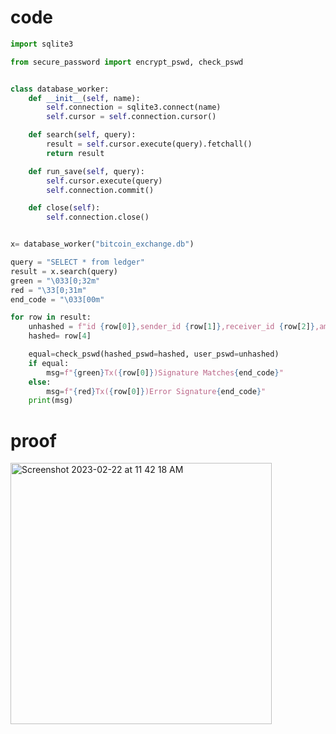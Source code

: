 # code
```.py
import sqlite3

from secure_password import encrypt_pswd, check_pswd


class database_worker:
    def __init__(self, name):
        self.connection = sqlite3.connect(name)
        self.cursor = self.connection.cursor()

    def search(self, query):
        result = self.cursor.execute(query).fetchall()
        return result

    def run_save(self, query):
        self.cursor.execute(query)
        self.connection.commit()

    def close(self):
        self.connection.close()


x= database_worker("bitcoin_exchange.db")

query = "SELECT * from ledger"
result = x.search(query)
green = "\033[0;32m"
red = "\33[0;31m"
end_code = "\033[00m"

for row in result:
    unhashed = f"id {row[0]},sender_id {row[1]},receiver_id {row[2]},amount {row[3]}"
    hashed= row[4]

    equal=check_pswd(hashed_pswd=hashed, user_pswd=unhashed)
    if equal:
        msg=f"{green}Tx({row[0]})Signature Matches{end_code}"
    else:
        msg=f"{red}Tx({row[0]})Error Signature{end_code}"
    print(msg)

```
# proof
<img width="418" alt="Screenshot 2023-02-22 at 11 42 18 AM" src="https://user-images.githubusercontent.com/100017195/220507730-c70203ef-a57f-4896-a44b-b13364caaa3a.png">
